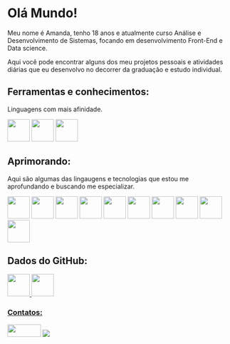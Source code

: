 <!DOCTYPE html>
  <html>
    <body>
      <h1>Olá Mundo!</h1>
      <p>Meu nome é Amanda, tenho 18 anos e atualmente curso Análise e Desenvolvimento de Sistemas, focando em desenvolvimento Front-End e Data science.</p>
      <p>Aqui você pode encontrar alguns dos meu projetos pessoais e atividades diárias que eu desenvolvo no decorrer da graduação e estudo individual.</p>
      <h2>Ferramentas e conhecimentos:</h2>
      <p>Linguagens com mais afinidade.</p>
      <div>
        <img src="https://cdn.jsdelivr.net/gh/devicons/devicon/icons/python/python-original-wordmark.svg" width="50" height="50"/>
        <img src="https://cdn.jsdelivr.net/gh/devicons/devicon/icons/java/java-original.svg" width="50" height="50"/>
        <img src="https://cdn.jsdelivr.net/gh/devicons/devicon/icons/csharp/csharp-original.svg" width="50" height="50"/> 
      </div>
      <h2>Aprimorando:</h2>
      <p>Aqui são algumas das lingaugens e tecnologias que estou me aprofundando e buscando me especializar.</p>
      <div>
        <img src="https://cdn.jsdelivr.net/gh/devicons/devicon/icons/python/python-original-wordmark.svg" width="50" height="50"/>
        <img src="https://cdn.jsdelivr.net/gh/devicons/devicon/icons/jupyter/jupyter-original.svg" width="50" height="50"/>
        <img src="https://cdn.jsdelivr.net/gh/devicons/devicon/icons/pandas/pandas-original.svg" width="50" height="50"/>
        <img src="https://cdn.jsdelivr.net/gh/devicons/devicon/icons/java/java-original.svg" width="50" height="50"/>
        <img src="https://cdn.jsdelivr.net/gh/devicons/devicon/icons/csharp/csharp-original.svg" width="50" height="50"/> 
        <img src="https://cdn.jsdelivr.net/gh/devicons/devicon/icons/microsoftsqlserver/microsoftsqlserver-plain-wordmark.svg" width="50" height="50"/>
        <img src="https://cdn.jsdelivr.net/gh/devicons/devicon/icons/html5/html5-original-wordmark.svg" width="50" height="50"/>
        <img src="https://cdn.jsdelivr.net/gh/devicons/devicon/icons/css3/css3-original-wordmark.svg" width="50" height="50"/>
        <img src="https://cdn.jsdelivr.net/gh/devicons/devicon/icons/figma/figma-original.svgv" width="50" height="50"/> 
        <img src="https://cdn.jsdelivr.net/gh/devicons/devicon/icons/linux/linux-original.svg" width="50" height="50"/>  
      </div>  
      <h2>Dados do GitHub:</h2>
      <div>
        <a href="https://github.com/AmandaSilvaDev">
        <img width="50" height="50" src="https://github-readme-stats.vercel.app/api/top-langs/?username=AmandaSilvaDev&layout=compact&langs_count=7&theme=tokyonight" width="330"/>
        <img width="50" height="50"src="https://github-readme-stats.vercel.app/api?username=AmandaSilvaDev&show_icons=true&theme=tokyonight&include_all_commits=true&count_private=true" width="330"/>
      </div>
      <h3>Contatos:</h3>
      <div>
        <a href = "mailto:amandasilvalopes.dev@gmail.com"><img src="https://g7.com.br/wp-content/uploads/outlook-logo.jpg" target="_blank" width="75" height="28"></a>
        <a href="https://www.linkedin.com/in/amandadasilvalopes" target="_blank"><img src="https://img.shields.io/badge/-LinkedIn-%230077B5?style=for-the-badge&logo=linkedin&logoColor=white" target="_blank"></a>
      </div>
    </body>
  </html>
